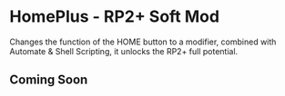 # HomePlus - RP2+ Soft Mod

Changes the function of the HOME button to a modifier, combined with Automate & Shell Scripting, it unlocks the RP2+ full potential. 

## Coming Soon
